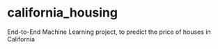# california_housing
End-to-End Machine Learning project, to predict the price of houses in California
